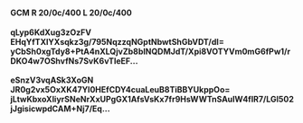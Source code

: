 #### GCM R 20/0c/400 L 20/0c/400
**qLyp6KdXug3zOzFV**<br/>**EHqYfTXlYXsqkz3g/795NqzzqNGptNbwtShGbVDT/dI=**<br/>**yCbSh0xgTdy8+PtA4nXLQjvZb8blNQDMJdT/Xpi8VOTYVm0mG6fPw1/rDKO4w7OShvfNs7SvK6vTleEF...**<br/><br/>
**eSnzV3vqASk3XoGN**<br/>**JR0g2vx5OxXK47Yl0HEfCDY4cuaLeuB8TiBBYUkppOo=**<br/>**jLtwKbxoXIiyrSNeNrXxUPgGX1AfsVsKx7fr9HsWWTnSAulW4flR7/LGl502jJgisicwpdCAM+Nj7/Eq...**